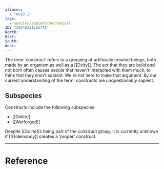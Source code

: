 ```yaml
---
aliases:
  - "0610.1"
tags:
  - species/sapient/mechanical
ID: "20240331225741"
North: 
East: 
South: 
West:
---
```

The term 'construct' refers to a grouping of artificially created beings, both made by an organism as well as a [[Deity]]. The act that they are build and not born often causes people that haven't interacted with them much, to think that they aren't sapient. We're not here to make that argument. By our current understanding of the term, constructs are unquestionably sapient.

## Subspecies

Constructs include the following subspecies:

- [[Golite]]
- [[Warforged]]

Despite [[Golite]]s being part of the construct group, it is currently unknown if [[Golemancy]] creates a 'proper' construct.

---

# Reference